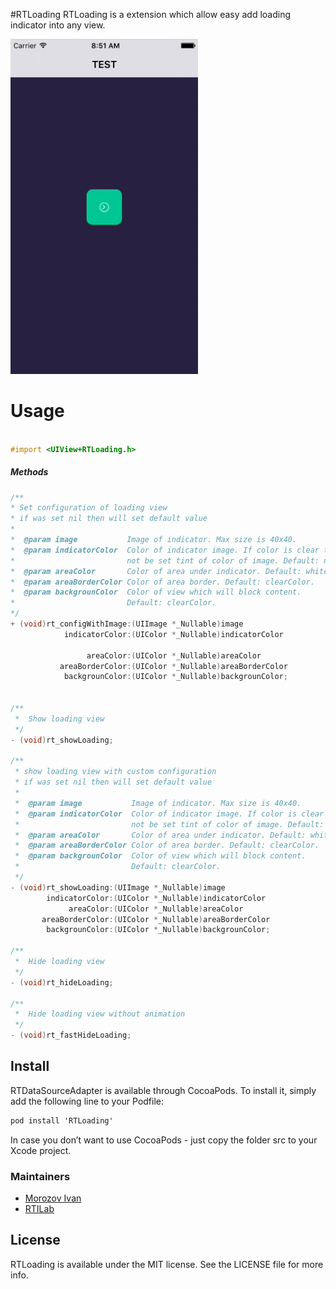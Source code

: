 #RTLoading
RTLoading is a extension which allow easy add loading indicator into any view.

<img src="https://github.com/RTILab/RTLoading/blob/master/Images/image.gif" width="300">

# Usage
```objective-c

#import <UIView+RTLoading.h>

```
##### Methods

```objective-c
/**
* Set configuration of loading view
* if was set nil then will set default value
*
*  @param image           Image of indicator. Max size is 40x40.
*  @param indicatorColor  Color of indicator image. If color is clear then will
*                         not be set tint of color of image. Default: nil.
*  @param areaColor       Color of area under indicator. Default: whiteColor.
*  @param areaBorderColor Color of area border. Default: clearColor.
*  @param backgrounColor  Color of view which will block content.
*                         Default: clearColor.
*/
+ (void)rt_configWithImage:(UIImage *_Nullable)image          
            indicatorColor:(UIColor *_Nullable)indicatorColor

                 areaColor:(UIColor *_Nullable)areaColor      
           areaBorderColor:(UIColor *_Nullable)areaBorderColor
            backgrounColor:(UIColor *_Nullable)backgrounColor;


/**
 *  Show loading view
 */
- (void)rt_showLoading;

/**
 * show loading view with custom configuration
 * if was set nil then will set default value
 *
 *  @param image           Image of indicator. Max size is 40x40.
 *  @param indicatorColor  Color of indicator image. If color is clear then will
 *                         not be set tint of color of image. Default: nil.
 *  @param areaColor       Color of area under indicator. Default: whiteColor.
 *  @param areaBorderColor Color of area border. Default: clearColor.
 *  @param backgrounColor  Color of view which will block content.
 *                         Default: clearColor.
 */
- (void)rt_showLoading:(UIImage *_Nullable)image
        indicatorColor:(UIColor *_Nullable)indicatorColor
             areaColor:(UIColor *_Nullable)areaColor
       areaBorderColor:(UIColor *_Nullable)areaBorderColor
        backgrounColor:(UIColor *_Nullable)backgrounColor;

/**
 *  Hide loading view
 */
- (void)rt_hideLoading;

/**
 *  Hide loading view without animation
 */
- (void)rt_fastHideLoading;
```

## Install

RTDataSourceAdapter is available through CocoaPods. To install it, simply add the following line to your Podfile:

```objective-c
pod install 'RTLoading'
```
In case you don’t want to use CocoaPods - just copy the folder src to your Xcode project.

### Maintainers
- [Morozov Ivan](https://github.com/Allui)
- [RTILab](https://github.com/RTILab)

## License

RTLoading is available under the MIT license. See the LICENSE file for more info.
